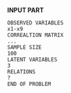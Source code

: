 **INPUT PART**
```
OBSERVED VARIABLES
x1-x9
CORREALTION MATRIX
...
SAMPLE SIZE
100
LATENT VARIABLES
3
RELATIONS
?
END OF PROBLEM
```
